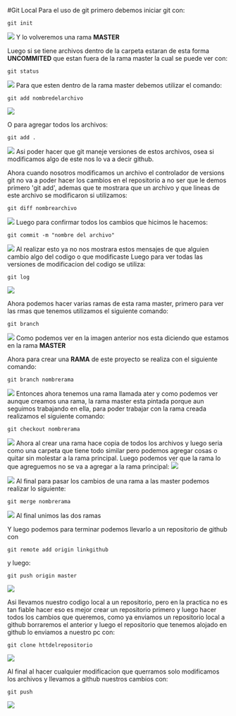 #Git Local
Para el uso de git primero debemos iniciar git con:
```
git init
```
![](imagenes/gitinit.png)
Y lo volveremos una rama **MASTER** 

Luego si se tiene archivos dentro de la carpeta estaran de esta forma **UNCOMMITED** que estan fuera de la rama master la cual se puede ver con:
```
git status
```
![](imagenes/gitstatus1.png)
Para que esten dentro de la rama master debemos utilizar el comando:
```
git add nombredelarchivo
```
![](imagenes/gitadd1.png)

O para agregar todos los archivos:
```
git add .
```
![](imagenes/gitadd2.png)
Asi poder hacer que git maneje versiones de estos archivos, osea si modificamos algo de este nos lo va a decir github.

Ahora cuando nosotros modificamos un archivo el controlador de versions git no va a poder hacer los cambios en el repositorio a no ser que le demos primero 'git add', ademas que te mostrara que un archivo y que lineas de este archivo se modificaron si utilizamos:
```
git diff nombrearchivo
```
![](imagenes/gitdiff.png)
Luego para confirmar todos los cambios que hicimos le hacemos:
```
git commit -m "nombre del archivo"
```
![](imagenes/gitcommit.png)
Al realizar esto ya no nos mostrara estos mensajes de que alguien cambio algo del codigo o que modificaste
Luego para ver todas las versiones de modificacion del codigo se utiliza:
```
git log
```
![](imagenes/gitlog.png)

Ahora podemos hacer varias ramas de esta rama master, primero para ver las rmas que tenemos utilizamos el siguiente comando:
```
git branch
```
![](imagenes/gitbranch.png)
Como podemos ver en la imagen anterior nos esta diciendo que estamos en la rama **MASTER**

Ahora para crear una **RAMA** de este proyecto se realiza con el siguiente comando:
```
git branch nombrerama
```
![](imagenes/gitbranchcrear.png)
Entonces ahora tenemos una rama llamada ater y como podemos ver aunque creamos una rama, la rama master esta pintada porque aun seguimos trabajando en ella, para poder trabajar con la rama creada realizamos el siguiente comando:
```
git checkout nombrerama
```
![](imagenes/gitcheckout.png)
Ahora al crear una rama hace copia de todos los archivos y luego seria como una carpeta que tiene todo similar pero podemos agregar cosas o quitar sin molestar a la rama principal.
Luego podemos ver que la rama lo que agreguemos no se va a agregar a la rama principal:
![](imagenes/maestra.png)

![](imagenes/alterna.png)
Al final para pasar los cambios de una rama a las master podemos realizar lo siguiente:
```
git merge nombrerama
```
![](imagenes/merge.png)
Al final unimos las dos ramas 

Y luego podemos para terminar podemos llevarlo a un repositorio de github con 
```
git remote add origin linkgithub
```
y luego:
```
git push origin master
```
![](imagenes/enviargit.png)


Asi llevamos nuestro codigo local a un repositorio, pero en la practica no es tan fiable hacer eso es mejor crear un repositorio primero y luego hacer todos los cambios que queremos, como ya enviamos un repositorio local a github borraremos el anterior y luego el repositorio que tenemos alojado en github lo enviamos a nuestro pc con:
```
git clone httdelrepositorio
```
![](imagenes/gitclone.png)


Al final al hacer cualquier modificacion que querramos solo modificamos los archivos y llevamos a github nuestros cambios con:
```
git push 
```
![](imagenes/gitpush2.png)